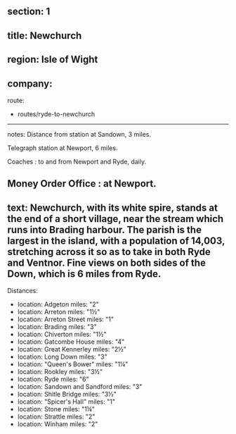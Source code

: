 section: 1
----
title: Newchurch
----
region: Isle of Wight
----
company:
----
route:
- routes/ryde-to-newchurch
----
notes: Distance from station at Sandown, 3 miles.

Telegraph station at Newport, 6 miles.

Coaches
: to and from Newport and Ryde, daily.

Money Order Office
: at Newport.
----
text: Newchurch, with its white spire, stands at the end of a short village, near the stream which runs into Brading harbour. The parish is the largest in the island, with a population of 14,003, stretching across it so as to take in both Ryde and Ventnor. Fine views on both sides of the Down, which is 6 miles from Ryde.
----
Distances:

-
  location: Adgeton
  miles: "2"
-
  location: Arreton
  miles: "1½"
-
  location: Arreton Street
  miles: "1"
-
  location: Brading
  miles: "3"
-
  location: Chiverton
  miles: "1½"
-
  location: Gatcombe House
  miles: "4"
-
  location: Great Kennerley
  miles: "2½"
-
  location: Long Down
  miles: "3"
-
  location: "Queen's Bower"
  miles: "1¼"
-
  location: Rookley
  miles: "3½"
-
  location: Ryde
  miles: "6"
-
  location: Sandown and Sandford
  miles: "3"
-
  location: Shitle Bridge
  miles: "3½"
-
  location: "Spicer's Hall"
  miles: "1"
-
  location: Stone
  miles: "1¼"
-
  location: Strattle
  miles: "2"
-
  location: Winham
  miles: "2"
